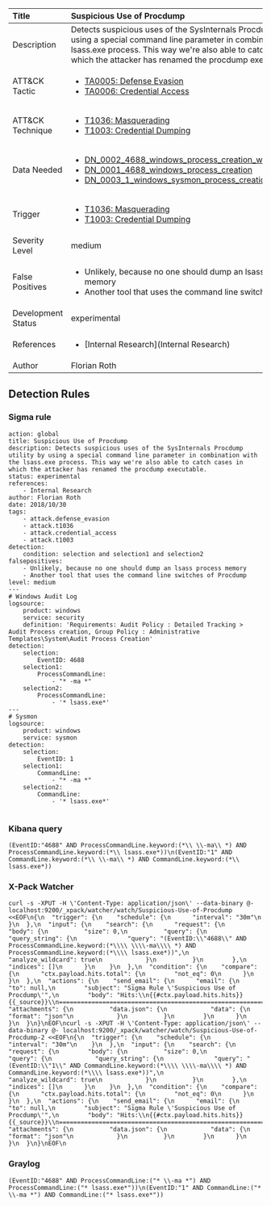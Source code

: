| Title                | Suspicious Use of Procdump                                                                                                                                                 |
|:---------------------|:------------------------------------------------------------------------------------------------------------------------------------------------------------|
| Description          | Detects suspicious uses of the SysInternals Procdump utility by using a special command line parameter in combination with the lsass.exe process. This way we're also able to catch cases in which the attacker has renamed the procdump executable.                                                                                                                                           |
| ATT&amp;CK Tactic    | <ul><li>[TA0005: Defense Evasion](https://attack.mitre.org/tactics/TA0005)</li><li>[TA0006: Credential Access](https://attack.mitre.org/tactics/TA0006)</li></ul>  |
| ATT&amp;CK Technique | <ul><li>[T1036: Masquerading](https://attack.mitre.org/techniques/T1036)</li><li>[T1003: Credential Dumping](https://attack.mitre.org/techniques/T1003)</li></ul>                             |
| Data Needed          | <ul><li>[DN_0002_4688_windows_process_creation_with_commandline](../Data_Needed/DN_0002_4688_windows_process_creation_with_commandline.md)</li><li>[DN_0001_4688_windows_process_creation](../Data_Needed/DN_0001_4688_windows_process_creation.md)</li><li>[DN_0003_1_windows_sysmon_process_creation](../Data_Needed/DN_0003_1_windows_sysmon_process_creation.md)</li></ul>                                                         |
| Trigger              | <ul><li>[T1036: Masquerading](../Triggers/T1036.md)</li><li>[T1003: Credential Dumping](../Triggers/T1003.md)</li></ul>  |
| Severity Level       | medium                                                                                                                                                 |
| False Positives      | <ul><li>Unlikely, because no one should dump an lsass process memory</li><li>Another tool that uses the command line switches of Procdump</li></ul>                                                                  |
| Development Status   | experimental                                                                                                                                                |
| References           | <ul><li>[Internal Research](Internal Research)</li></ul>                                                          |
| Author               | Florian Roth                                                                                                                                                |


## Detection Rules

### Sigma rule

```
action: global
title: Suspicious Use of Procdump
description: Detects suspicious uses of the SysInternals Procdump utility by using a special command line parameter in combination with the lsass.exe process. This way we're also able to catch cases in which the attacker has renamed the procdump executable. 
status: experimental
references:
    - Internal Research
author: Florian Roth
date: 2018/10/30
tags:
    - attack.defense_evasion
    - attack.t1036
    - attack.credential_access
    - attack.t1003
detection:
    condition: selection and selection1 and selection2
falsepositives: 
    - Unlikely, because no one should dump an lsass process memory
    - Another tool that uses the command line switches of Procdump
level: medium
---
# Windows Audit Log
logsource:
    product: windows
    service: security
    definition: 'Requirements: Audit Policy : Detailed Tracking > Audit Process creation, Group Policy : Administrative Templates\System\Audit Process Creation'
detection:
    selection:
        EventID: 4688
    selection1:
        ProcessCommandLine:
            - "* -ma *"
    selection2: 
        ProcessCommandLine:
            - '* lsass.exe*'
---
# Sysmon
logsource:
    product: windows
    service: sysmon
detection:
    selection:
        EventID: 1
    selection1:
        CommandLine:
            - "* -ma *"
    selection2: 
        CommandLine:
            - '* lsass.exe*'


```





### Kibana query

```
(EventID:"4688" AND ProcessCommandLine.keyword:(*\\ \\-ma\\ *) AND ProcessCommandLine.keyword:(*\\ lsass.exe*))\n(EventID:"1" AND CommandLine.keyword:(*\\ \\-ma\\ *) AND CommandLine.keyword:(*\\ lsass.exe*))
```





### X-Pack Watcher

```
curl -s -XPUT -H \'Content-Type: application/json\' --data-binary @- localhost:9200/_xpack/watcher/watch/Suspicious-Use-of-Procdump <<EOF\n{\n  "trigger": {\n    "schedule": {\n      "interval": "30m"\n    }\n  },\n  "input": {\n    "search": {\n      "request": {\n        "body": {\n          "size": 0,\n          "query": {\n            "query_string": {\n              "query": "(EventID:\\"4688\\" AND ProcessCommandLine.keyword:(*\\\\ \\\\-ma\\\\ *) AND ProcessCommandLine.keyword:(*\\\\ lsass.exe*))",\n              "analyze_wildcard": true\n            }\n          }\n        },\n        "indices": []\n      }\n    }\n  },\n  "condition": {\n    "compare": {\n      "ctx.payload.hits.total": {\n        "not_eq": 0\n      }\n    }\n  },\n  "actions": {\n    "send_email": {\n      "email": {\n        "to": null,\n        "subject": "Sigma Rule \'Suspicious Use of Procdump\'",\n        "body": "Hits:\\n{{#ctx.payload.hits.hits}}{{_source}}\\n================================================================================\\n{{/ctx.payload.hits.hits}}",\n        "attachments": {\n          "data.json": {\n            "data": {\n              "format": "json"\n            }\n          }\n        }\n      }\n    }\n  }\n}\nEOF\ncurl -s -XPUT -H \'Content-Type: application/json\' --data-binary @- localhost:9200/_xpack/watcher/watch/Suspicious-Use-of-Procdump-2 <<EOF\n{\n  "trigger": {\n    "schedule": {\n      "interval": "30m"\n    }\n  },\n  "input": {\n    "search": {\n      "request": {\n        "body": {\n          "size": 0,\n          "query": {\n            "query_string": {\n              "query": "(EventID:\\"1\\" AND CommandLine.keyword:(*\\\\ \\\\-ma\\\\ *) AND CommandLine.keyword:(*\\\\ lsass.exe*))",\n              "analyze_wildcard": true\n            }\n          }\n        },\n        "indices": []\n      }\n    }\n  },\n  "condition": {\n    "compare": {\n      "ctx.payload.hits.total": {\n        "not_eq": 0\n      }\n    }\n  },\n  "actions": {\n    "send_email": {\n      "email": {\n        "to": null,\n        "subject": "Sigma Rule \'Suspicious Use of Procdump\'",\n        "body": "Hits:\\n{{#ctx.payload.hits.hits}}{{_source}}\\n================================================================================\\n{{/ctx.payload.hits.hits}}",\n        "attachments": {\n          "data.json": {\n            "data": {\n              "format": "json"\n            }\n          }\n        }\n      }\n    }\n  }\n}\nEOF\n
```





### Graylog

```
(EventID:"4688" AND ProcessCommandLine:("* \\-ma *") AND ProcessCommandLine:("* lsass.exe*"))\n(EventID:"1" AND CommandLine:("* \\-ma *") AND CommandLine:("* lsass.exe*"))
```

